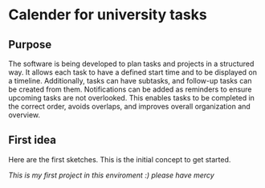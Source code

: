 # Calender for university tasks

## Purpose
The software is being developed to plan tasks and projects in a structured way. It allows each task to have a defined start time and to be displayed on a timeline. Additionally, tasks can have subtasks, and follow-up tasks can be created from them. Notifications can be added as reminders to ensure upcoming tasks are not overlooked. This enables tasks to be completed in the correct order, avoids overlaps, and improves overall organization and overview.

## First idea
Here are the first sketches. This is the initial concept to get started.

*This is my first project in this enviroment :) please have mercy*
